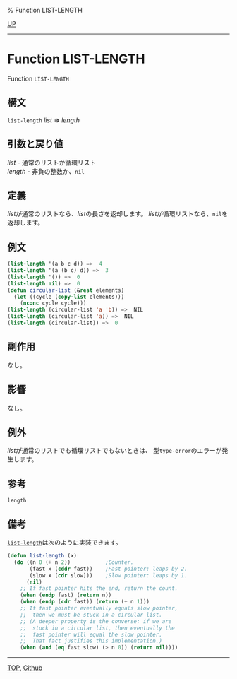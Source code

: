 % Function LIST-LENGTH

[UP](14.2.html)  

---

# Function LIST-LENGTH


Function `LIST-LENGTH`


## 構文

`list-length` *list* => *length*


## 引数と戻り値

*list* - 通常のリストか循環リスト  
*length* - 非負の整数か、`nil`


## 定義

*list*が通常のリストなら、*list*の長さを返却します。
*list*が循環リストなら、`nil`を返却します。


## 例文

```lisp
(list-length '(a b c d)) =>  4
(list-length '(a (b c) d)) =>  3
(list-length '()) =>  0
(list-length nil) =>  0
(defun circular-list (&rest elements)
  (let ((cycle (copy-list elements))) 
    (nconc cycle cycle)))
(list-length (circular-list 'a 'b)) =>  NIL
(list-length (circular-list 'a)) =>  NIL
(list-length (circular-list)) =>  0
```


## 副作用

なし。


## 影響

なし。


## 例外

*list*が通常のリストでも循環リストでもないときは、
型`type-error`のエラーが発生します。


## 参考

`length`


## 備考

[`list-length`](14.2.list-length.html)は次のように実装できます。

```lisp
(defun list-length (x)  
  (do ((n 0 (+ n 2))           ;Counter.
       (fast x (cddr fast))    ;Fast pointer: leaps by 2.
       (slow x (cdr slow)))    ;Slow pointer: leaps by 1.
      (nil)
    ;; If fast pointer hits the end, return the count.
    (when (endp fast) (return n))
    (when (endp (cdr fast)) (return (+ n 1)))
    ;; If fast pointer eventually equals slow pointer,
    ;;  then we must be stuck in a circular list.
    ;; (A deeper property is the converse: if we are
    ;;  stuck in a circular list, then eventually the
    ;;  fast pointer will equal the slow pointer.
    ;;  That fact justifies this implementation.)
    (when (and (eq fast slow) (> n 0)) (return nil))))
```


---
[TOP](index.html),  [Github](https://github.com/nptcl/npt-japanese)

